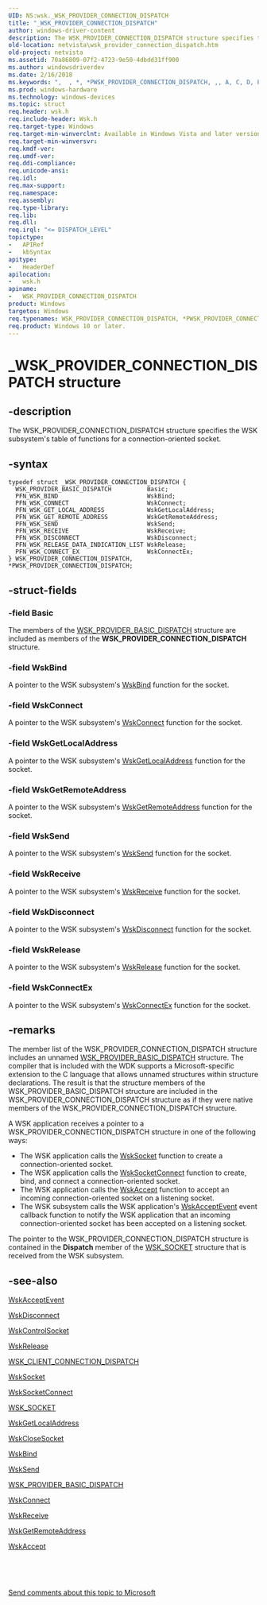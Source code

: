 ```yaml
---
UID: NS:wsk._WSK_PROVIDER_CONNECTION_DISPATCH
title: "_WSK_PROVIDER_CONNECTION_DISPATCH"
author: windows-driver-content
description: The WSK_PROVIDER_CONNECTION_DISPATCH structure specifies the WSK subsystem's table of functions for a connection-oriented socket.
old-location: netvista\wsk_provider_connection_dispatch.htm
old-project: netvista
ms.assetid: 70a86809-07f2-4723-9e50-4dbdd31ff900
ms.author: windowsdriverdev
ms.date: 2/16/2018
ms.keywords: ",  , *, *PWSK_PROVIDER_CONNECTION_DISPATCH, ,, A, C, D, E, H, I, K, N, O, P, PWSK_PROVIDER_CONNECTION_DISPATCH, PWSK_PROVIDER_CONNECTION_DISPATCH structure pointer [Network Drivers Starting with Windows Vista], R, S, T, V, W, WSK_PROVIDER_CONNECTION_DISPATCH, WSK_PROVIDER_CONNECTION_DISPATCH structure [Network Drivers Starting with Windows Vista], _, _WSK_PROVIDER_CONNECTION_DISPATCH, netvista.wsk_provider_connection_dispatch, wsk/PWSK_PROVIDER_CONNECTION_DISPATCH, wsk/WSK_PROVIDER_CONNECTION_DISPATCH, wskref_b6ef1db8-e10d-44bd-a3df-9dee672b2b9e.xml"
ms.prod: windows-hardware
ms.technology: windows-devices
ms.topic: struct
req.header: wsk.h
req.include-header: Wsk.h
req.target-type: Windows
req.target-min-winverclnt: Available in Windows Vista and later versions of the Windows operating   systems.
req.target-min-winversvr: 
req.kmdf-ver: 
req.umdf-ver: 
req.ddi-compliance: 
req.unicode-ansi: 
req.idl: 
req.max-support: 
req.namespace: 
req.assembly: 
req.type-library: 
req.lib: 
req.dll: 
req.irql: "<= DISPATCH_LEVEL"
topictype:
-	APIRef
-	kbSyntax
apitype:
-	HeaderDef
apilocation:
-	wsk.h
apiname:
-	WSK_PROVIDER_CONNECTION_DISPATCH
product: Windows
targetos: Windows
req.typenames: WSK_PROVIDER_CONNECTION_DISPATCH, *PWSK_PROVIDER_CONNECTION_DISPATCH
req.product: Windows 10 or later.
---
```


# _WSK_PROVIDER_CONNECTION_DISPATCH structure


## -description


The WSK_PROVIDER_CONNECTION_DISPATCH structure specifies the WSK subsystem's table of functions for a
  connection-oriented socket.


## -syntax


````
typedef struct _WSK_PROVIDER_CONNECTION_DISPATCH {
  WSK_PROVIDER_BASIC_DISPATCH          Basic;
  PFN_WSK_BIND                         WskBind;
  PFN_WSK_CONNECT                      WskConnect;
  PFN_WSK_GET_LOCAL_ADDRESS            WskGetLocalAddress;
  PFN_WSK_GET_REMOTE_ADDRESS           WskGetRemoteAddress;
  PFN_WSK_SEND                         WskSend;
  PFN_WSK_RECEIVE                      WskReceive;
  PFN_WSK_DISCONNECT                   WskDisconnect;
  PFN_WSK_RELEASE_DATA_INDICATION_LIST WskRelease;
  PFN_WSK_CONNECT_EX                   WskConnectEx;
} WSK_PROVIDER_CONNECTION_DISPATCH, *PWSK_PROVIDER_CONNECTION_DISPATCH;
````


## -struct-fields




### -field Basic

The members of the 
     <a href="..\wsk\ns-wsk-_wsk_provider_basic_dispatch.md">
     WSK_PROVIDER_BASIC_DISPATCH</a> structure are included as members of the 
     <b>WSK_PROVIDER_CONNECTION_DISPATCH</b> structure.


### -field WskBind

A pointer to the WSK subsystem's 
     <a href="..\wsk\nc-wsk-pfn_wsk_bind.md">WskBind</a> function for the socket.


### -field WskConnect

A pointer to the WSK subsystem's 
     <a href="..\wsk\nc-wsk-pfn_wsk_connect.md">WskConnect</a> function for the socket.


### -field WskGetLocalAddress

A pointer to the WSK subsystem's 
     <a href="..\wsk\nc-wsk-pfn_wsk_get_local_address.md">WskGetLocalAddress</a> function for the
     socket.


### -field WskGetRemoteAddress

A pointer to the WSK subsystem's 
     <a href="..\wsk\nc-wsk-pfn_wsk_get_remote_address.md">WskGetRemoteAddress</a> function for the
     socket.


### -field WskSend

A pointer to the WSK subsystem's 
     <a href="..\wsk\nc-wsk-pfn_wsk_send.md">WskSend</a> function for the socket.


### -field WskReceive

A pointer to the WSK subsystem's 
     <a href="..\wsk\nc-wsk-pfn_wsk_receive.md">WskReceive</a> function for the socket.


### -field WskDisconnect

A pointer to the WSK subsystem's 
     <a href="..\wsk\nc-wsk-pfn_wsk_disconnect.md">WskDisconnect</a> function for the
     socket.


### -field WskRelease

A pointer to the WSK subsystem's 
     <a href="..\wsk\nc-wsk-pfn_wsk_release_data_indication_list.md">WskRelease</a> function for the socket.


### -field WskConnectEx

A pointer to the WSK subsystem's 
     <a href="..\wsk\nc-wsk-pfn_wsk_connect_ex.md">WskConnectEx</a> function for the
     socket.


## -remarks



The member list of the WSK_PROVIDER_CONNECTION_DISPATCH structure includes an unnamed 
    <a href="..\wsk\ns-wsk-_wsk_provider_basic_dispatch.md">
    WSK_PROVIDER_BASIC_DISPATCH</a> structure. The compiler that is included with the WDK supports a
    Microsoft-specific extension to the C language that allows unnamed structures within structure
    declarations. The result is that the structure members of the WSK_PROVIDER_BASIC_DISPATCH structure are
    included in the WSK_PROVIDER_CONNECTION_DISPATCH structure as if they were native members of the
    WSK_PROVIDER_CONNECTION_DISPATCH structure.

A WSK application receives a pointer to a WSK_PROVIDER_CONNECTION_DISPATCH structure in one of the
    following ways:

<ul>
<li>
The WSK application calls the 
      <a href="..\wsk\nc-wsk-pfn_wsk_socket.md">WskSocket</a> function to create a
      connection-oriented socket.

</li>
<li>
The WSK application calls the 
      <a href="..\wsk\nc-wsk-pfn_wsk_socket_connect.md">WskSocketConnect</a> function to create,
      bind, and connect a connection-oriented socket.

</li>
<li>
The WSK application calls the 
      <a href="..\wsk\nc-wsk-pfn_wsk_accept.md">WskAccept</a> function to accept an incoming
      connection-oriented socket on a listening socket.

</li>
<li>
The WSK subsystem calls the WSK application's 
      <a href="..\wsk\nc-wsk-pfn_wsk_accept_event.md">WskAcceptEvent</a> event callback function to
      notify the WSK application that an incoming connection-oriented socket has been accepted on a listening
      socket.

</li>
</ul>
The pointer to the WSK_PROVIDER_CONNECTION_DISPATCH structure is contained in the 
    <b>Dispatch</b> member of the 
    <a href="..\wsk\ns-wsk-_wsk_socket.md">WSK_SOCKET</a> structure that is received from the
    WSK subsystem.




## -see-also

<a href="..\wsk\nc-wsk-pfn_wsk_accept_event.md">WskAcceptEvent</a>



<a href="..\wsk\nc-wsk-pfn_wsk_disconnect.md">WskDisconnect</a>



<a href="..\wsk\nc-wsk-pfn_wsk_control_socket.md">WskControlSocket</a>



<a href="..\wsk\nc-wsk-pfn_wsk_release_data_indication_list.md">WskRelease</a>



<a href="..\wsk\ns-wsk-_wsk_client_connection_dispatch.md">
   WSK_CLIENT_CONNECTION_DISPATCH</a>



<a href="..\wsk\nc-wsk-pfn_wsk_socket.md">WskSocket</a>



<a href="..\wsk\nc-wsk-pfn_wsk_socket_connect.md">WskSocketConnect</a>



<a href="..\wsk\ns-wsk-_wsk_socket.md">WSK_SOCKET</a>



<a href="..\wsk\nc-wsk-pfn_wsk_get_local_address.md">WskGetLocalAddress</a>



<a href="..\wsk\nc-wsk-pfn_wsk_close_socket.md">WskCloseSocket</a>



<a href="..\wsk\nc-wsk-pfn_wsk_bind.md">WskBind</a>



<a href="..\wsk\nc-wsk-pfn_wsk_send.md">WskSend</a>



<a href="..\wsk\ns-wsk-_wsk_provider_basic_dispatch.md">WSK_PROVIDER_BASIC_DISPATCH</a>



<a href="..\wsk\nc-wsk-pfn_wsk_connect.md">WskConnect</a>



<a href="..\wsk\nc-wsk-pfn_wsk_receive.md">WskReceive</a>



<a href="..\wsk\nc-wsk-pfn_wsk_get_remote_address.md">WskGetRemoteAddress</a>



<a href="..\wsk\nc-wsk-pfn_wsk_accept.md">WskAccept</a>



 

 

<a href="mailto:wsddocfb@microsoft.com?subject=Documentation%20feedback [netvista\netvista]:%20WSK_PROVIDER_CONNECTION_DISPATCH structure%20 RELEASE:%20(2/16/2018)&amp;body=%0A%0APRIVACY STATEMENT%0A%0AWe use your feedback to improve the documentation. We don't use your email address for any other purpose, and we'll remove your email address from our system after the issue that you're reporting is fixed. While we're working to fix this issue, we might send you an email message to ask for more info. Later, we might also send you an email message to let you know that we've addressed your feedback.%0A%0AFor more info about Microsoft's privacy policy, see http://privacy.microsoft.com/en-us/default.aspx." title="Send comments about this topic to Microsoft">Send comments about this topic to Microsoft</a>

